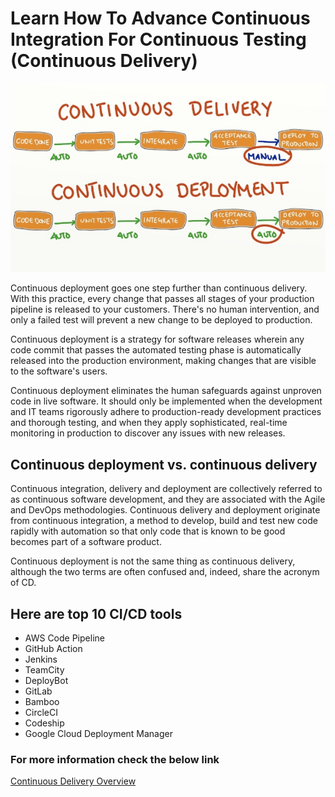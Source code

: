 # Learn How To Advance Continuous Integration For Continuous Testing (Continuous Delivery)
![](Images/cd.png)

Continuous deployment goes one step further than continuous delivery. With this practice, every change that passes all stages of your production pipeline is released to your customers. There's no human intervention, and only a failed test will prevent a new change to be deployed to production.

Continuous deployment is a strategy for software releases wherein any code commit that passes the automated testing phase is automatically released into the production environment, making changes that are visible to the software's users.

Continuous deployment eliminates the human safeguards against unproven code in live software. It should only be implemented when the development and IT teams rigorously adhere to production-ready development practices and thorough testing, and when they apply sophisticated, real-time monitoring in production to discover any issues with new releases.

## Continuous deployment vs. continuous delivery
Continuous integration, delivery and deployment are collectively referred to as continuous software development, and they are associated with the Agile and DevOps methodologies. Continuous delivery and deployment originate from continuous integration, a method to develop, build and test new code rapidly with automation so that only code that is known to be good becomes part of a software product.

Continuous deployment is not the same thing as continuous delivery, although the two terms are often confused and, indeed, share the acronym of CD.

## Here are top 10 CI/CD tools 
- AWS Code Pipeline
- GitHub Action
- Jenkins
- TeamCity
- DeployBot
- GitLab
- Bamboo
- CircleCI
- Codeship
- Google Cloud Deployment Manager

### For more information check the below link 
[Continuous Delivery Overview](https://www.atlassian.com/continuous-delivery/principles/pipeline)
